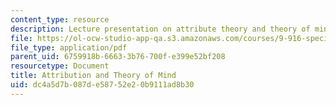```yaml
---
content_type: resource
description: Lecture presentation on attribute theory and theory of mind.
file: https://ol-ocw-studio-app-qa.s3.amazonaws.com/courses/9-916-special-topics-social-animals-fall-2009/dc4a5d7b087de58752e20b9111ad8b30_MIT9_916F09_lec06.pdf
file_type: application/pdf
parent_uid: 6759918b-6663-3b76-700f-e399e52bf208
resourcetype: Document
title: Attribution and Theory of Mind
uid: dc4a5d7b-087d-e587-52e2-0b9111ad8b30
---
```

